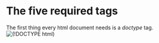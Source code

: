 # The five required tags
The first thing every html document needs is a *doctype* tag.
![(!DOCTYPE html)](Doctype.png)
